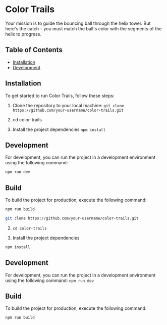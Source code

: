 # Color Trails

Your mission is to guide the bouncing ball through the helix tower. But here's the catch – you must match the ball's color with the segments of the helix to progress.

## Table of Contents

- [Installation](#installation)
- [Development](#usage)

## Installation

To get started to run Color Trails, follow these steps:

1. Clone the repository to your local machine:
   ```git clone https://github.com/your-username/color-trails.git```
2. cd color-trails

3. Install the project dependencies
```npm install```

## Development

For development, you can run the project in a development environment using the following command:

   ```bash
   npm run dev
```

## Build

To build the project for production, execute the following command:

   ```bash
npm run build

   git clone https://github.com/your-username/color-trails.git
```
2. ```cd color-trails```

3. Install the project dependencies
```bash
npm install
```
## Development

For development, you can run the project in a development environment using the following command:
```npm run dev```
## Build

To build the project for production, execute the following command:

```npm run build```
